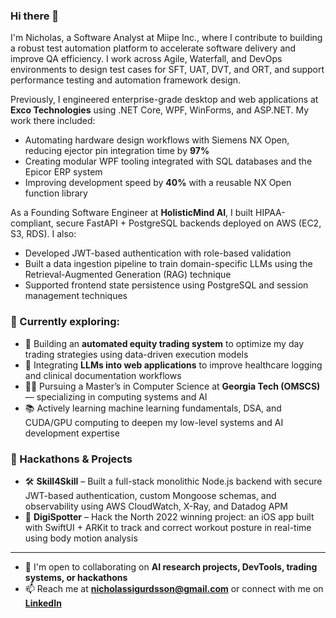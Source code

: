 ### Hi there 👋

I'm Nicholas, a Software Analyst at Miipe Inc., where I contribute to building a robust test automation platform to accelerate software delivery and improve QA efficiency. I work across Agile, Waterfall, and DevOps environments to design test cases for SFT, UAT, DVT, and ORT, and support performance testing and automation framework design.

Previously, I engineered enterprise-grade desktop and web applications at **Exco Technologies** using .NET Core, WPF, WinForms, and ASP.NET. My work there included:
- Automating hardware design workflows with Siemens NX Open, reducing ejector pin integration time by **97%**
- Creating modular WPF tooling integrated with SQL databases and the Epicor ERP system
- Improving development speed by **40%** with a reusable NX Open function library

As a Founding Software Engineer at **HolisticMind AI**, I built HIPAA-compliant, secure FastAPI + PostgreSQL backends deployed on AWS (EC2, S3, RDS). I also:
- Developed JWT-based authentication with role-based validation
- Built a data ingestion pipeline to train domain-specific LLMs using the Retrieval-Augmented Generation (RAG) technique
- Supported frontend state persistence using PostgreSQL and session management techniques

### 🧠 Currently exploring:
- 🔭 Building an **automated equity trading system** to optimize my day trading strategies using data-driven execution models
- 🧠 Integrating **LLMs into web applications** to improve healthcare logging and clinical documentation workflows
- 👨‍🎓 Pursuing a Master’s in Computer Science at **Georgia Tech (OMSCS)** — specializing in computing systems and AI
- 📚 Actively learning machine learning fundamentals, DSA, and CUDA/GPU computing to deepen my low-level systems and AI development expertise

### 🚀 Hackathons & Projects
- 🛠️ **Skill4Skill** – Built a full-stack monolithic Node.js backend with secure JWT-based authentication, custom Mongoose schemas, and observability using AWS CloudWatch, X-Ray, and Datadog APM
- 🧠 **DigiSpotter** – Hack the North 2022 winning project: an iOS app built with SwiftUI + ARKit to track and correct workout posture in real-time using body motion analysis

---

- 👯 I'm open to collaborating on **AI research projects, DevTools, trading systems, or hackathons**
- 📫 Reach me at **nicholassigurdsson@gmail.com** or connect with me on [**LinkedIn**](https://www.linkedin.com/in/nicksigurdsson/)

<!--
**Languages and Tools:**  
<code><img height="20" src="https://raw.githubusercontent.com/github/explore/main/topics/python/python.png"></code>
<code><img height="20" src="https://raw.githubusercontent.com/github/explore/main/topics/nodejs/nodejs.png"></code>
<code><img height="20" src="https://raw.githubusercontent.com/github/explore/main/topics/typescript/typescript.png"></code>
<code><img height="20" src="https://raw.githubusercontent.com/github/explore/main/topics/csharp/csharp.png"></code>
<code><img height="20" src="https://raw.githubusercontent.com/github/explore/main/topics/fastapi/fastapi.png"></code>
<code><img height="20" src="https://raw.githubusercontent.com/github/explore/main/topics/aws/aws.png"></code>
<code><img height="20" src="https://raw.githubusercontent.com/github/explore/main/topics/postgresql/postgresql.png"></code>
-->

<!--
![Leetcode Stats](https://leetcard.jacoblin.cool/NickSigurdsson)
-->
